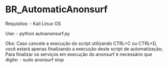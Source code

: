 # BR_AutomaticAnonsurf

Requisitos:
	- Kali Linux OS
  
 Use: 
 	- python autoanonsurf.py
 
 Obs: Caso cancele a execução do script utilizando CTRL+C ou CTRL+D, você estará apenas finalizando a execução deste script de automatização; Para finalizar os serviços em execução do anonsurf é necessário que digite:
 		- sudo anonsurf stop
